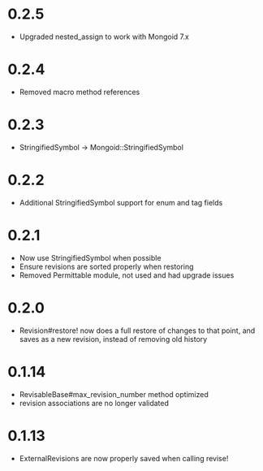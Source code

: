 # 0.2.5
- Upgraded nested_assign to work with Mongoid 7.x
# 0.2.4
- Removed macro method references
# 0.2.3
- StringifiedSymbol -> Mongoid::StringifiedSymbol
# 0.2.2
- Additional StringifiedSymbol support for enum and tag fields
# 0.2.1
- Now use StringifiedSymbol when possible
- Ensure revisions are sorted properly when restoring
- Removed Permittable module, not used and had upgrade issues

# 0.2.0
- Revision#restore! now does a full restore of changes to that point, and saves as a new revision, instead of removing old history 

# 0.1.14
- RevisableBase#max_revision_number method optimized
- revision associations are no longer validated

# 0.1.13
- ExternalRevisions are now properly saved when calling revise!